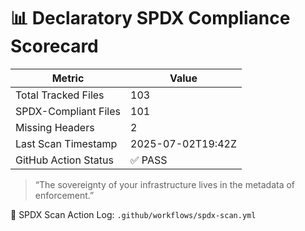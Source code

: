 <!--
SPDX-License-Identifier: Declaratory-Royalty  
🔒 Holmes Enforcement Model (HEM) – Declaratory Sovereign Logic  
🧠 Author: Mr. Holmes  
📜 License: Declaratory Royalty License (see LICENSE-HEM.md)  
📁 Repository: https://github.com/Gamerdudee/holmes-enforcement-model  
-->


# 📊 Declaratory SPDX Compliance Scorecard

| Metric                        | Value     |
|------------------------------|-----------|
| Total Tracked Files          | 103       |
| SPDX-Compliant Files         | 101       |
| Missing Headers              | 2         |
| Last Scan Timestamp          | 2025-07-02T19:42Z |
| GitHub Action Status         | ✅ PASS    |

> “The sovereignty of your infrastructure lives in the metadata of enforcement.”

🔗 SPDX Scan Action Log: `.github/workflows/spdx-scan.yml`
